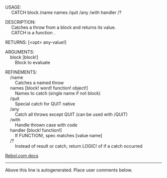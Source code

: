 USAGE:  
&nbsp;&nbsp;&nbsp;&nbsp;&nbsp;CATCH&nbsp;block&nbsp;/name&nbsp;names&nbsp;/quit&nbsp;/any&nbsp;/with&nbsp;handler&nbsp;/?  
  
DESCRIPTION:  
&nbsp;&nbsp;&nbsp;&nbsp;&nbsp;Catches&nbsp;a&nbsp;throw&nbsp;from&nbsp;a&nbsp;block&nbsp;and&nbsp;returns&nbsp;its&nbsp;value.  
&nbsp;&nbsp;&nbsp;&nbsp;&nbsp;CATCH&nbsp;is&nbsp;a&nbsp;function&nbsp;.  
  
RETURNS:&nbsp;[&lt;opt&gt;&nbsp;any-value!]  
  
ARGUMENTS:  
&nbsp;&nbsp;&nbsp;&nbsp;block&nbsp;[block!]  
&nbsp;&nbsp;&nbsp;&nbsp;&nbsp;&nbsp;&nbsp;&nbsp;Block&nbsp;to&nbsp;evaluate  
  
REFINEMENTS:  
&nbsp;&nbsp;&nbsp;&nbsp;/name  
&nbsp;&nbsp;&nbsp;&nbsp;&nbsp;&nbsp;&nbsp;&nbsp;Catches&nbsp;a&nbsp;named&nbsp;throw  
&nbsp;&nbsp;&nbsp;&nbsp;names&nbsp;[block!&nbsp;word!&nbsp;function!&nbsp;object!]  
&nbsp;&nbsp;&nbsp;&nbsp;&nbsp;&nbsp;&nbsp;&nbsp;Names&nbsp;to&nbsp;catch&nbsp;(single&nbsp;name&nbsp;if&nbsp;not&nbsp;block)  
&nbsp;&nbsp;&nbsp;&nbsp;/quit  
&nbsp;&nbsp;&nbsp;&nbsp;&nbsp;&nbsp;&nbsp;&nbsp;Special&nbsp;catch&nbsp;for&nbsp;QUIT&nbsp;native  
&nbsp;&nbsp;&nbsp;&nbsp;/any  
&nbsp;&nbsp;&nbsp;&nbsp;&nbsp;&nbsp;&nbsp;&nbsp;Catch&nbsp;all&nbsp;throws&nbsp;except&nbsp;QUIT&nbsp;(can&nbsp;be&nbsp;used&nbsp;with&nbsp;/QUIT)  
&nbsp;&nbsp;&nbsp;&nbsp;/with  
&nbsp;&nbsp;&nbsp;&nbsp;&nbsp;&nbsp;&nbsp;&nbsp;Handle&nbsp;thrown&nbsp;case&nbsp;with&nbsp;code  
&nbsp;&nbsp;&nbsp;&nbsp;handler&nbsp;[block!&nbsp;function!]  
&nbsp;&nbsp;&nbsp;&nbsp;&nbsp;&nbsp;&nbsp;&nbsp;If&nbsp;FUNCTION!,&nbsp;spec&nbsp;matches&nbsp;[value&nbsp;name]  
&nbsp;&nbsp;&nbsp;&nbsp;/?  
&nbsp;&nbsp;&nbsp;&nbsp;&nbsp;&nbsp;&nbsp;&nbsp;Instead&nbsp;of&nbsp;result&nbsp;or&nbsp;catch,&nbsp;return&nbsp;LOGIC!&nbsp;of&nbsp;if&nbsp;a&nbsp;catch&nbsp;occurred  

[Rebol.com docs](http://www.rebol.com/r3/docs/functions/catch.html)
___
Above this line is autogenerated. Place user comments below.